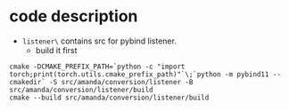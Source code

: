 # code description
- `listener\` contains src for pybind listener.
  - build it first
```
cmake -DCMAKE_PREFIX_PATH=`python -c "import torch;print(torch.utils.cmake_prefix_path)"`\;`python -m pybind11 --cmakedir` -S src/amanda/conversion/listener -B src/amanda/conversion/listener/build
cmake --build src/amanda/conversion/listener/build
```
